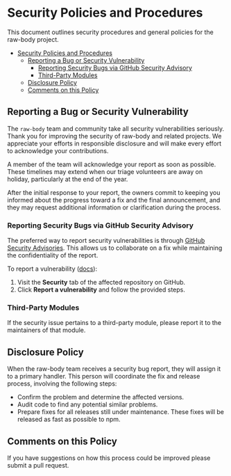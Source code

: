 # Security Policies and Procedures

This document outlines security procedures and general policies for the raw-body
project.

- [Security Policies and Procedures](#security-policies-and-procedures)
  - [Reporting a Bug or Security Vulnerability](#reporting-a-bug-or-security-vulnerability)
    - [Reporting Security Bugs via GitHub Security Advisory](#reporting-security-bugs-via-github-security-advisory)
    - [Third-Party Modules](#third-party-modules)
  - [Disclosure Policy](#disclosure-policy)
  - [Comments on this Policy](#comments-on-this-policy)

## Reporting a Bug or Security Vulnerability  

The `raw-body` team and community take all security vulnerabilities seriously. 
Thank you for improving the security of raw-body and related projects. 
We appreciate your efforts in responsible disclosure and will make every effort 
to acknowledge your contributions. 

A member of the team will acknowledge your report as soon as possible. These timelines may extend when our triage volunteers are away on holiday, particularly at the end of the year.

After the initial response to your report, the owners commit to keeping you informed
about the progress toward a fix and the final announcement, and they may request additional
information or clarification during the process.

### Reporting Security Bugs via GitHub Security Advisory 

The preferred way to report security vulnerabilities is through 
[GitHub Security Advisories](https://github.com/advisories). 
This allows us to collaborate on a fix while maintaining the 
confidentiality of the report.  

To report a vulnerability
([docs](https://docs.github.com/en/code-security/security-advisories/guidance-on-reporting-and-writing-information-about-vulnerabilities/privately-reporting-a-security-vulnerability)):  
1. Visit the **Security** tab of the affected repository on GitHub.  
2. Click **Report a vulnerability** and follow the provided steps.  

### Third-Party Modules  

If the security issue pertains to a third-party module, please report it to the maintainers of that module.  

## Disclosure Policy

When the raw-body team receives a security bug report, they will assign it to a
primary handler. This person will coordinate the fix and release process,
involving the following steps:

  * Confirm the problem and determine the affected versions.
  * Audit code to find any potential similar problems.
  * Prepare fixes for all releases still under maintenance. These fixes will be
    released as fast as possible to npm.

## Comments on this Policy

If you have suggestions on how this process could be improved please submit a
pull request.
